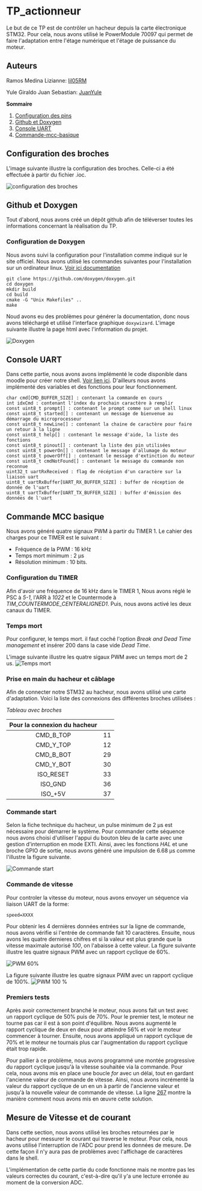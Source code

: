 # TP_actionneur
Le but de ce TP est de contrôler un hacheur depuis la carte électronique STM32. Pour cela, nous avons utilisé le PowerModule 70097 qui permet de faire l'adaptation entre l'étage numérique et l'étage de puissance du moteur.

## Auteurs
Ramos Medina Lizianne: [lil05RM](https://github.com/lil05RM)

Yule Giraldo Juan Sebastian: [JuanYule](https://github.com/JuanYule)

**Sommaire**
1. [Configuration des pins](https://github.com/JuanYule/TP_actionneur/README.md#configuration-des-broches)
2. [Github et Doxygen](https://github.com/JuanYule/TP_actionneur/README.md#github-et-doxygen)
3. [Console UART](https://github.com/JuanYule/TP_actionneur/README.md#console-UART)
4. [Commande-mcc-basique](https://github.com/JuanYule/TP_actionneur/README.md#commande-mcc-basique)

## Configuration des broches
L'image suivante illustre la configuration des broches. Celle-ci a été effectuée à partir du fichier .ioc.

![configuration des broches](/images/pins.png "Configuration des broches")

## Github et Doxygen
Tout d'abord, nous avons créé un dépôt github afin de téléverser toutes les informations concernant la réalisation du TP.

### Configuration de Doxygen
Nous avons suivi la configuration pour l'installation comme indiqué sur le site officiel.
Nous avons utilisé les commandes suivantes pour l'installation sur un ordinateur linux. [Voir ici documentation](https://www.doxygen.nl/download.html)
```
git clone https://github.com/doxygen/doxygen.git
cd doxygen
mkdir build
cd build
cmake -G "Unix Makefiles" ..
make
```
Noud avons eu des problèmes pour générer la documentation, donc nous avons téléchargé et utilisé l'interface graphique ```doxywizard```.
L'image suivante illustre la page html avec l'information du projet.

![Doxygen](/images/doxygen.png "Doxygen")

## Console UART
Dans cette partie, nous avons avons implémenté le code disponible dans moodle pour créer notre shell. [Voir lien ici](https://moodle.ensea.fr/mod/resource/view.php?id=46898). D'ailleurs nous avons implémenté des variables et des fonctions pour leur fonctionnement.
```
char cmd[CMD_BUFFER_SIZE] : contenant la commande en cours
int idxCmd : contenant l'index du prochain caractère à remplir
const uint8_t prompt[] : contenant le prompt comme sur un shell linux
const uint8_t started[] : contenant un message de bienvenue au démarrage du microprocesseur
const uint8_t newLine[] : contenant la chaine de caractère pour faire un retour à la ligne
const uint8_t help[] : contenant le message d'aide, la liste des fonctions
const uint8_t pinout[] : contenant la liste des pin utilisées
const uint8_t powerOn[] : contenant le message d'allumage du moteur
const uint8_t powerOff[] : contenant le message d'extinction du moteur
const uint8_t cmdNotFound[] : contenant le message du commande non reconnue
uint32_t uartRxReceived : flag de récéption d'un caractère sur la liaison uart
uint8_t uartRxBuffer[UART_RX_BUFFER_SIZE] : buffer de réception de donnée de l'uart
uint8_t uartTxBuffer[UART_TX_BUFFER_SIZE] : buffer d'émission des données de l'uart
```
## Commande MCC basique
Nous avons généré quatre signaux PWM à partir du TIMER 1. Le cahier des charges pour ce TIMER est le suivant :
* Fréquence de la PWM : 16 kHz
* Temps mort minimum : 2 µs
* Résolution minimum : 10 bits.

### Configuration du TIMER
Afin d'avoir une fréquence de 16 kHz dans le TIMER 1, Nous avons réglé le PSC à *5-1*, l'ARR à *1022* et le Countermode à *TIM_COUNTERMODE_CENTERALIGNED1*. Puis, nous avons activé les deux canaux du TIMER.

### Temps mort
Pour configurer, le temps mort. il faut coché l'option *Break and Dead Time management* et insérer 200 dans la case vide *Dead Time*.

L'image suivante illustre les quatre sigaux PWM avec un temps mort de 2 us.
![Temps mort](/images/Temps_mort.jpg "Doxygen")

### Prise en main du hacheur et câblage
Afin de connecter notre STM32 au hacheur, nous avons utilisé une carte d'adaptation. Voici la liste des connexions des différentes broches utilisées :

*Tableau avec broches*

|Pour la connexion du hacheur||
| :------------: | :---------------:|
| CMD_B_TOP | 11 |
| CMD_Y_TOP | 12 |
| CMD_B_BOT | 29 |
| CMD_Y_BOT | 30 |
| ISO_RESET | 33 |
| ISO_GND | 36 |
| ISO_+5V | 37 |

### Commande start
Selon la fiche technique du hacheur, un pulse minimum de 2 µs est nécessaire pour démarrer le système. Pour commander cette séquence nous avons choisi d'utiliser l'appui du bouton bleu de la carte avec une gestion d'interruption en mode EXTI. Ainsi, avec les fonctions *HAL* et une broche GPIO de sortie, nous avons généré une impulsion de 6.68 µs comme l'illustre la figure suivante.

![Commande start](/images/start.jpg "commande start")

### Commande de vitesse
Pour controler la vitesse du moteur, nous avons envoyer un séquence via liaison UART de la forme:
```
speed=XXXX
```
Pour obtenir les 4 dernières données entrées sur la ligne de commande, nous avons vérifie si l'entrée de commande fait 10 caractères. Ensuite, nous avons les quatre dernieres chifres et si la valeur est plus grande que la vitesse maximale autorisé *100*, on l'abaisse à cette valeur.
La figure suivante illustre les quatre signaux PWM avec un rapport cyclique de 60%.

![PWM 60%](/images/PWM_60.jpg "PWM 60%")

La figure suivante illustre les quatre signaux PWM avec un rapport cyclique de 100%.
![PWM 100 %](/images/PWM_100.jpg "PWM 100 %")

### Premiers tests
Après avoir correctement branché le moteur, nous avons fait un test avec un rapport cyclique de 50% puis de 70%. Pour le premier test, le moteur ne tourne pas car il est à son point d'équilibre. Nous avons augmenté le rapport cyclique de deux en deux pour atteindre 56% et voir le moteur commencer à tourner. Ensuite, nous avons appliqué un rapport cyclique de 70% et le moteur ne tournais plus car l'augmentation du rapport cyclique était trop rapide.

Pour pallier à ce problème, nous avons programmé une montée progressive du rapport cyclique jusqu'à la vitesse souhaitée via la commande. Pour cela, nous avons mis en place une boucle *for* avec un délai, tout en gardant l'ancienne valeur de commande de vitesse. Ainsi, nous avons incrémenté la valeur du rapport cyclique de un en un à partir de l'ancienne valeur et jusqu'à la nouvelle valeur de commande de vitesse.
La ligne [267](https://github.com/JuanYule/TP_actionneur/blob/main/TP_actionneur/Core/Src/main.c#L267) montre la manière comment nous avons mis en œuvre cette solution.

## Mesure de Vitesse et de courant
Dans cette section, nous avons utilisé les broches retournées par le hacheur pour messurer le courant qui traverse le moteur. Pour cela, nous avons utilisé l'interruption de l'ADC pour prend les données de mesure. De cette façon il n'y aura pas de problèmes avec l'affichage de caractères dans le shell.

L'implémentation de cette partie du code fonctionne mais ne montre pas les valeurs correctes du courant, c'est-à-dire qu'il y'a une lecture erronée au moment de la conversion ADC.
